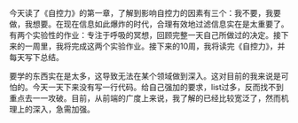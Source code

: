 今天读了《自控力》的第一章，了解到影响自控力的因素有三个：我不要，我要做，我想要。在现在信息如此爆炸的时代，合理有效地过滤信息实在是太重要了。有两个实验性的作业：专注于呼吸的冥想，回顾完整一天自己所做过的决定。接下来的一周里，我将完成这两个实验作业。接下来的10周，我将读完《自控力》，并每天写下总结。  

要学的东西实在是太多，这导致无法在某个领域做到深入。这对目前的我来说是可怕的。今天一天下来没有写一行代码。给自己强加的要求，list过多，反而找不到重点去一一攻破。目前，从前端的广度上来说，我了解的已经比较宽泛了，然而机理上的深入，急需加强。  



